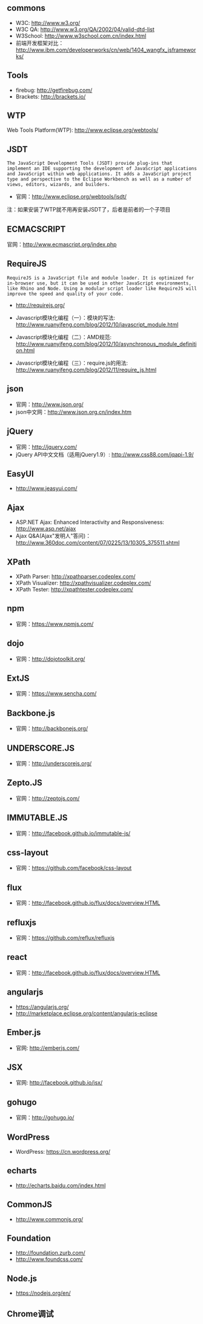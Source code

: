 ## commons

* W3C: http://www.w3.org/
* W3C QA: http://www.w3.org/QA/2002/04/valid-dtd-list
* W3School: http://www.w3school.com.cn/index.html
* 前端开发框架对比：http://www.ibm.com/developerworks/cn/web/1404_wangfx_jsframeworks/

## Tools

* firebug: http://getfirebug.com/
* Brackets: http://brackets.io/

## WTP

Web Tools Platform(WTP): http://www.eclipse.org/webtools/


## JSDT

    The JavaScript Development Tools (JSDT) provide plug-ins that implement an IDE supporting the development of JavaScript applications and JavaScript within web applications. It adds a JavaScript project type and perspective to the Eclipse Workbench as well as a number of views, editors, wizards, and builders.

* 官网：http://www.eclipse.org/webtools/jsdt/

注：如果安装了WTP就不用再安装JSDT了，后者是前者的一个子项目


## ECMACSCRIPT

官网：http://www.ecmascript.org/index.php


## RequireJS

    RequireJS is a JavaScript file and module loader. It is optimized for in-browser use, but it can be used in other JavaScript environments, like Rhino and Node. Using a modular script loader like RequireJS will improve the speed and quality of your code.

* http://requirejs.org/

* Javascript模块化编程（一）：模块的写法: http://www.ruanyifeng.com/blog/2012/10/javascript_module.html
* Javascript模块化编程（二）：AMD规范: http://www.ruanyifeng.com/blog/2012/10/asynchronous_module_definition.html
* Javascript模块化编程（三）：require.js的用法: http://www.ruanyifeng.com/blog/2012/11/require_js.html



## json

* 官网：http://www.json.org/
* json中文网：http://www.json.org.cn/index.htm


## jQuery

* 官网：http://jquery.com/
* jQuery API中文文档（适用jQuery1.9）: http://www.css88.com/jqapi-1.9/

## EasyUI

* http://www.jeasyui.com/

## Ajax

* ASP.NET Ajax: Enhanced Interactivity and Responsiveness: http://www.asp.net/ajax
* Ajax Q&A(Ajax"发明人"答问)：http://www.360doc.com/content/07/0225/13/10305_375511.shtml


## XPath

* XPath Parser: http://xpathparser.codeplex.com/
* XPath Visualizer: http://xpathvisualizer.codeplex.com/
* XPath Tester: http://xpathtester.codeplex.com/


## npm

* 官网：https://www.npmjs.com/


## dojo

* 官网：http://dojotoolkit.org/


## ExtJS

* 官网：https://www.sencha.com/


## Backbone.js

* 官网：http://backbonejs.org/


## UNDERSCORE.JS

* 官网：http://underscorejs.org/


## Zepto.JS

* 官网：http://zeptojs.com/


## IMMUTABLE.JS

* 官网：http://facebook.github.io/immutable-js/


## css-layout

* 官网：https://github.com/facebook/css-layout


## flux

* 官网：http://facebook.github.io/flux/docs/overview.HTML


## refluxjs

* 官网：https://github.com/reflux/refluxjs


## react

* 官网：http://facebook.github.io/flux/docs/overview.HTML


## angularjs

* https://angularjs.org/
* http://marketplace.eclipse.org/content/angularjs-eclipse


## Ember.js

* 官网: http://emberjs.com/


## JSX

* 官网: http://facebook.github.io/jsx/


## gohugo

* 官网：http://gohugo.io/


## WordPress

* WordPress: https://cn.wordpress.org/


## echarts

* http://echarts.baidu.com/index.html


## CommonJS

* http://www.commonjs.org/

## Foundation

* http://foundation.zurb.com/
* http://www.foundcss.com/

## Node.js

* https://nodejs.org/en/


## Chrome调试
